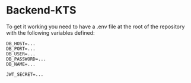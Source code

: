 # Backend-KTS

To get it working you need to have a .env file at the root of the repository with the following variables defined:
```
DB_HOST=...
DB_PORT=...
DB_USER=...
DB_PASSWORD=...
DB_NAME=...

JWT_SECRET=...
```
